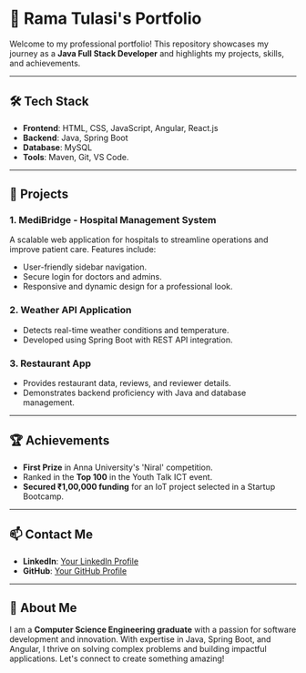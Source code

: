 # 🌟 Rama Tulasi's Portfolio  

Welcome to my professional portfolio! This repository showcases my journey as a **Java Full Stack Developer** and highlights my projects, skills, and achievements.  

---

## 🛠️ **Tech Stack**  

- **Frontend**: HTML, CSS, JavaScript, Angular, React.js  
- **Backend**: Java, Spring Boot  
- **Database**: MySQL 
- **Tools**: Maven, Git, VS Code. 

---

## 📂 **Projects**  

### 1. **MediBridge - Hospital Management System**  
A scalable web application for hospitals to streamline operations and improve patient care. Features include:  
- User-friendly sidebar navigation.  
- Secure login for doctors and admins.  
- Responsive and dynamic design for a professional look.  


### 2. **Weather API Application**  
- Detects real-time weather conditions and temperature.  
- Developed using Spring Boot with REST API integration.  

### 3. **Restaurant App**  
- Provides restaurant data, reviews, and reviewer details.  
- Demonstrates backend proficiency with Java and database management.  

---

## 🏆 **Achievements**  

- **First Prize** in Anna University's 'Niral' competition.  
- Ranked in the **Top 100** in the Youth Talk ICT event.  
- **Secured ₹1,00,000 funding** for an IoT project selected in a Startup Bootcamp.  

---

## 📫 **Contact Me**  

- **LinkedIn**: [Your LinkedIn Profile](#)  
- **GitHub**: [Your GitHub Profile](#)   

---

## 📝 **About Me**  

I am a **Computer Science Engineering graduate** with a passion for software development and innovation. With expertise in Java, Spring Boot, and Angular, I thrive on solving complex problems and building impactful applications. Let's connect to create something amazing!  
